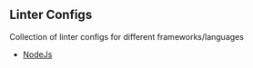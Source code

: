## Linter Configs

Collection of linter configs for different frameworks/languages

- [NodeJs](nodejs)